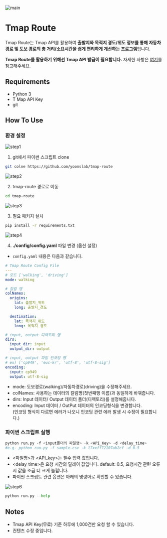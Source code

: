 ![main](img/main.png)

# Tmap Route

Tmap Route는 Tmap API를 활용하여 **출발지와 목적지 경도/위도 정보를 통해 자동차 경로 및 도보 경로의 총 거리/소요시간을 쉽게 편리하게 계산하는 프로그램**입니다.

**Tmap Route를 활용하기 위해선 Tmap API 발급이 필요합니다.** 자세한 사항은 [여기](https://tmapapi.sktelecom.com/main.html#webv2/guide/apiGuide.guide2)를 참고해주세요.

## Requirements

* Python 3 
* T Map API Key
* git

## How To Use

### 환경 설정

![step1](img/step1.png)

1. git에서 파이썬 스크립트 clone
```sh
git colne https://github.com/yoonslab/tmap-route
```


![step2](img/step2.png)

2. tmap-route 경로로 이동
```sh
cd tmap-route
```

![step3](img/step3.png)

3. 필요 패키지 설치
```sh
pip install -r requirements.txt
```
![step4](img/step4.png)

4. **./config/config.yaml** 파일 변경 (옵션 설정)

- `config.yaml` 내용은 다음과 같습니다.

```yaml
# Tmap Route Config File
---
# 모드 ['walking', 'driving']
mode: walking

# 칼럼 명
colNames:
  origins:
    lat: 출발지_위도
    long: 출발지_경도

  destination:
    lat: 목적지_위도
    long: 목적지_경도

# input, output 디렉토리 명
dirs:
  input_dir: input
  output_dir: output

# input, output 파일 인코딩 명
# ex) ['cp949', 'euc-kr', 'utf-8', 'utf-8-sig']
encoding:
  input: cp949
  output: utf-8-sig
```

- mode: 도보경로(walking)/자동차경로(driving)을 수정해주세요.
- colNames: 사용하는 데이터의 칼럼명(첫번째행 이름)과 동일하게 바꿔줍니다.
- dirs: Input 데이터/ Output 데이터 폴더(디렉토리)를 설정해줍니다.  
- encoding: Input 데이터 / OutPut 데이터의 인코딩형식을 변경합니다.<br> 
(인코딩 형식이 다르면 에러가 나오니 인코딩 관련 에러 발생 시 수정이 필요합니다.)

### 파이썬 스크립트 실행
```python
python run.py -f <input폴더의 파일명> -k <API_Key> -d <delay_time>
#e.g. python run.py -f sample.csv -k l7xxff72107ab2cf -d 0.5
```

- <파일명>과 <API_key>는 필수 입력 값입니다.
- <delay_time>은 요청 시간의 딜레이 값입니다. default: 0.5, 요청시간 관련 오류시 값을 조금 더 크게 늘립니다.
- 파이썬 스크립트 관련 옵션은 아래의 명령어로 확인할 수 있습니다.

![step6](img/main.png)

```python
python run.py --help
```

## Notes
- Tmap API Key(무료) 기준 하루에 1,000건만 요청 할 수 있습니다.
- 컨텐츠 수정 중입니다.